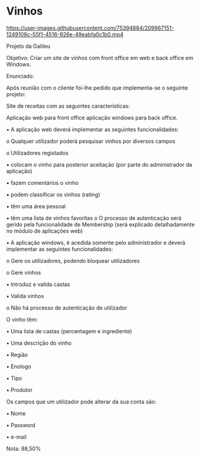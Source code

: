 # Vinhos

https://user-images.githubusercontent.com/75394884/209967151-1249108c-55f1-4516-926e-49eabfa0c1b0.mp4

Projeto da Galileu

Objetivo: 
Criar um site de vinhos com front office em web e back office em Windows.

Enunciado:

Após reunião com o cliente foi-lhe pedido que implementa-se o seguinte projeto:

Site de receitas com as seguintes características:

Aplicação web para front office aplicação windows para back office.

• A aplicação web deverá implementar as seguintes funcionalidades:

  o Qualquer utilizador poderá pesquisar vinhos por diversos campos
  
  o Utilizadores registados
 
▪ colocam o vinho para posterior aceitação (por parte do administrador da aplicação)

▪ fazem comentários o vinho

▪ podem classificar os vinhos (rating)

▪ têm uma área pessoal

▪ têm uma lista de vinhos favoritas
  o O processo de autenticação será gerido pela funcionalidade de Membership (será explicado detalhadamente no módulo de aplicações web)

• A aplicação windows, é acedida somente pelo administrador e deverá implementar as seguintes funcionalidades:

  o Gere os utilizadores, podendo bloquear utilizadores
  
  o Gere vinhos
  
▪ Introduz e valida castas

▪ Valida vinhos

  o Não há processo de autenticação de utilizador
 
 O vinho têm:
 
  • Uma lista de castas (percentagem e ingrediente)
  
  • Uma descrição do vinho
  
  • Região
  
  • Enologo
  
  • Tipo
  
  • Produtor
  
 
Os campos que um utilizador pode alterar da sua conta são:

  • Nome
  
  • Password
  
  • e-mail
  

Nota: 88,50%
